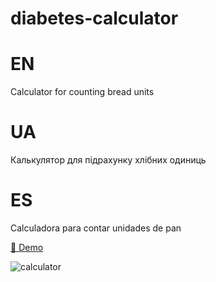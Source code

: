 # diabetes-calculator
# EN
Сalculator for counting bread units

# UA
Калькулятор для підрахунку хлібних одиниць

# ES
Calculadora para contar unidades de pan

<a href="https://ponidevito.github.io/calculator/" rel="nofollow">👀 Demo</a>



![calculator](https://user-images.githubusercontent.com/48261771/196918983-4f229349-5dc1-4a2c-8c49-a617c5e8bd10.PNG)





